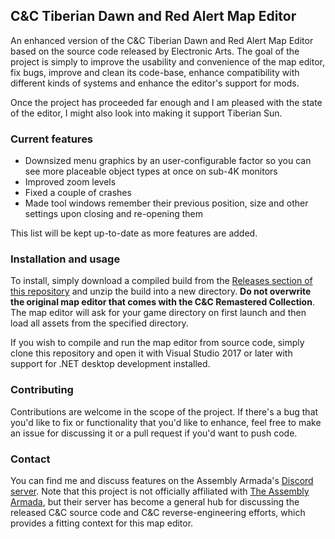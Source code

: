 ## C&C Tiberian Dawn and Red Alert Map Editor

An enhanced version of the C&C Tiberian Dawn and Red Alert Map Editor based on the source code released by Electronic Arts.
The goal of the project is simply to improve the usability and convenience of the map editor, fix bugs, improve and clean its code-base,
enhance compatibility with different kinds of systems and enhance the editor's support for mods.

Once the project has proceeded far enough and I am pleased with the state of the editor, I might also look into making it support Tiberian Sun.

### Current features

* Downsized menu graphics by an user-configurable factor so you can see more placeable object types at once on sub-4K monitors
* Improved zoom levels
* Fixed a couple of crashes
* Made tool windows remember their previous position, size and other settings upon closing and re-opening them

This list will be kept up-to-date as more features are added.

### Installation and usage

To install, simply download a compiled build from the [Releases section of this repository](https://github.com/Rampastring/CnCTDRAMapEditor/releases)
and unzip the build into a new directory.
**Do not overwrite the original map editor that comes with the C&C Remastered Collection**. The map editor will ask for your game
directory on first launch and then load all assets from the specified directory.

If you wish to compile and run the map editor from source code, simply clone this repository and open it
with Visual Studio 2017 or later with support for .NET desktop development installed.

### Contributing

Contributions are welcome in the scope of the project. If there's a bug that you'd like to fix or functionality that you'd like to enhance, feel free to make an issue for discussing it or a pull request if you'd want to push code.

### Contact

You can find me and discuss features on the Assembly Armada's [Discord server](https://discord.gg/UnWK2Tw). Note that this project is not officially affiliated with [The Assembly Armada](https://github.com/TheAssemblyArmada), but their server has become a general hub for discussing the released C&C source code and C&C reverse-engineering efforts, which provides a fitting context for this map editor.
